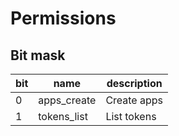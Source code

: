 # Permissions

## Bit mask

| bit | name        | description |
| --- | ----------- | ----------- |
| 0   | apps_create | Create apps |
| 1   | tokens_list | List tokens |
